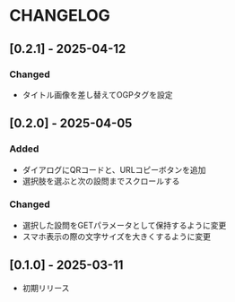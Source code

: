 # CHANGELOG

## [0.2.1] - 2025-04-12
### Changed
- タイトル画像を差し替えてOGPタグを設定

## [0.2.0] - 2025-04-05

### Added
- ダイアログにQRコードと、URLコピーボタンを追加
- 選択肢を選ぶと次の設問までスクロールする

### Changed
- 選択した設問をGETパラメータとして保持するように変更
- スマホ表示の際の文字サイズを大きくするように変更

## [0.1.0] - 2025-03-11
- 初期リリース
